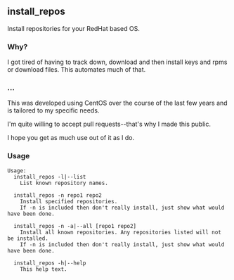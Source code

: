 ## install_repos
Install repositories for your RedHat based OS.

### Why?
I got tired of having to track down, download and then install keys and rpms
or download files. This automates much of that.

### ...
This was developed using CentOS over the course of the last few years and is
tailored to my specific needs.

I'm quite willing to accept pull requests--that's why I made this public.

I hope you get as much use out of it as I do.

### Usage
    Usage:
      install_repos -l|--list
        List known repository names.
  
      install_repos -n repo1 repo2
        Install specified repositories.
        If -n is included then don't really install, just show what would have been done.
  
      install_repos -n -a|--all [repo1 repo2]
        Install all known repositories. Any repositories listed will not be installed.
        If -n is included then don't really install, just show what would have been done.
  
      install_repos -h|--help
        This help text.
